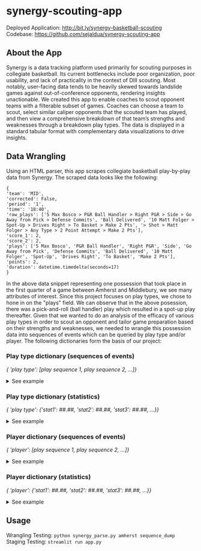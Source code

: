 # synergy-scouting-app

Deployed Application: http://bit.ly/synergy-basketball-scouting  
Codebase: https://github.com/sejaldua/synergy-scouting-app  

## About the App

Synergy is a data tracking platform used primarily for scouting purposes in collegiate basketball. Its current bottlenecks include poor organization, poor usability, and lack of practicality in the context of DIII scouting. Most notably, user-facing data tends to be heavily skewed towards landslide games against out-of-conference opponents, rendering insights unactionable. We created this app to enable coaches to scout opponent teams with a filterable subset of games. Coaches can choose a team to scout, select similar caliper opponents that the scouted team has played, and then view a comprehensive breakdown of that team’s strengths and weaknesses through a breakdown play types. The data is displayed in a standard tabular format with complementary data visualizations to drive insights.

## Data Wrangling

Using an HTML parser, this app scrapes collegiate basketball play-by-play data from Synergy. The scraped data looks like the following:

```
{
'team': 'MID', 
'corrected': False, 
'period': '1', 
'time': '18:40', 
'raw_plays': ['5 Max Bosco > P&R Ball Handler > Right P&R > Side > Go Away from Pick > Defense Commits', 'Ball Delivered', '10 Matt Folger > Spot-Up > Drives Right > To Basket > Make 2 Pts', '> Shot > Matt Folger > Any Type > 2 Point Attempt > Make 2 Pts'], 
'score_1': 2, 
'score_2': 2, 
'plays': ['5 Max Bosco', 'P&R Ball Handler', 'Right P&R', 'Side', 'Go Away from Pick', 'Defense Commits', 'Ball Delivered', '10 Matt Folger', 'Spot-Up', 'Drives Right', 'To Basket', 'Make 2 Pts'], 
'points': 2, 
'duration': datetime.timedelta(seconds=17)
}
```

In the above data snippet representing one possession that took place in the first quarter of a game between Amherst and Middlebury, we see many attributes of interest. Since this project focuses on play types, we chose to hone in on the "plays" field. We can observe that in the above posession, there was a pick-and-roll (ball handler) play which resulted in a spot-up play thereafter. Given that we wanted to do an analysis of the efficacy of various play types in order to scout an opponent and tailor game preparation based on their strengths and weaknesses, we needed to wrangle this possession data into sequences of events which can be queried by play type and/or player. The following dictionaries form the basis of our project:

### Play type dictionary (sequences of events)
*{ 'play type': [play sequence 1, play sequence 2, ...]}*
<details>
<summary>See example</summary>

```
{
'Spot-Up': [['25 Fru Che', 'Spot-Up', 'Drives Right', 'To Basket', 'Turnover'], ['3 Devonn Allen', 'Spot-Up', 'No Dribble Jumper', 'Guarded', 'Long/3pt', 'Make 3 Pts'], ... ], 
'Transition': [['33 Eric Sellew', 'Transition', 'Ballhandler', 'Dribble Jumper', "Short to < 17'", 'Miss 2 Pts'], ... ], 
'Post-Up': [['33 Eric Sellew', 'Post-Up', 'Left Block', 'Left Shoulder', 'Dribble Move', 'To Basket', 'Make 2 Pts'],
'P&R Ball Handler': [['3 Devonn Allen', 'P&R Ball Handler', 'High P&R', 'Dribble Off Pick', 'Defense Commits', 'Turnover'], ... ]
...
}
```
</details>

### Play type dictionary (statistics)
*{ 'play type': {'stat1': ##.##, 'stat2': ##.##, 'stat3': ##.##, ...}}*
<details>
<summary>See example</summary>

```
{
'Spot-Up': {'Plays/Game': 20.0, 'Points': 23.0, 'PPP': 1.15, 'FGM': 7.0, 'FGA': 17.0, 'FG%': 41.17647058823529, 'aFG%': 64.70588235294117, 'TO%': 10.0, 'FT%': 33.33333333333333}, 
'Transition': {'Plays/Game': 12.0, 'Points': 9.0, 'PPP': 0.75, 'FGM': 3.0, 'FGA': 11.0, 'FG%': 27.27272727272727, 'aFG%': 36.36363636363637, 'TO%': 0.0, 'FT%': 100.0}, 
'Post-Up': {'Plays/Game': 13.0, 'Points': 6.0, 'PPP': 0.46153846153846156, 'FGM': 3.0, 'FGA': 9.0, 'FG%': 33.33333333333333, 'aFG%': 33.33333333333333, 'TO%': 7.6923076923076925, 'FT%': nan}, 
'P&R Ball Handler': {'Plays/Game': 22.0, 'Points': 13.0, 'PPP': 0.5909090909090909, 'FGM': 2.0, 'FGA': 2.0, 'FG%': 100.0, 'aFG%': 250.0, 'TO%': 18.181818181818183, 'FT%': 60.0}
...
}
```
</details>

### Player dictionary (sequences of events)
*{ 'player': [play sequence 1, play sequence 2, ...]}*
<details>
<summary>See example</summary>

```
{
'11 Grant Robinson': [['11 Grant Robinson', 'Spot-Up', 'No Dribble Jumper', 'Guarded', 'Long/3pt', 'Miss 3 Pts'], ['11 Grant Robinson', 'Spot-Up', 'Drives Right', 'To Basket', 'Make 2 Pts'], ... ]
'25 Fru Che': [['25 Fru Che', 'Spot-Up', 'No Dribble Jumper', 'Guarded', 'Long/3pt', 'Miss 3 Pts'], ['25 Fru Che', 'Spot-Up', 'No Dribble Jumper', 'Guarded', 'Long/3pt', 'Make 3 Pts'], ... ]
'20 Josh Chery': [['20 Josh Chery', 'Spot-Up', 'Drives Left', 'To Basket', 'Miss 2 Pts'], ['20 Josh Chery', 'Transition', 'Right Wing', 'No Dribble Jumper', 'Open', 'Long/3pt', 'Miss 3 Pts'], ['20 Josh Chery', 'Post-Up', 'Left Block', 'Left Shoulder', 'Dribble Move', 'Defense Commits', 'Ball Delivered'], ... ]
...
}
```
</details>

### Player dictionary (statistics)
*{ 'player': {'stat1': ##.##, 'stat2': ##.##, 'stat3': ##.##, ...}}*
<details>
<summary>See example</summary>

```
{
'11 Grant Robinson': {'Plays/Game': 19.0, 'Points': 17.0, 'PPP': 0.8947368421052632, 'FGM': 7.0, 'FGA': 13.0, 'FG%': 53.84615384615385, 'aFG%': 65.38461538461539, 'TO%': 5.263157894736842, 'FT%': nan},
'25 Fru Che': {'Plays/Game': 10.0, 'Points': 20.0, 'PPP': 2.0, 'FGM': 2.0, 'FGA': 6.0, 'FG%': 33.33333333333333, 'aFG%': 108.33333333333333, 'TO%': 0.0, 'FT%': 87.5}, 
'15 Tim Mccarthy': {'Plays/Game': 7.0, 'Points': 10.0, 'PPP': 1.4285714285714286, 'FGM': 2.0, 'FGA': 3.0, 'FG%': 66.66666666666666, 'aFG%': 133.33333333333331, 'TO%': 0.0, 'FT%': 100.0}, 
'1 Garrett Day': {'Plays/Game': 15.0, 'Points': 10.0, 'PPP': 0.6666666666666666, 'FGM': 3.0, 'FGA': 9.0, 'FG%': 33.33333333333333, 'aFG%': 55.55555555555556, 'TO%': 6.666666666666667, 'FT%': 0.0}, 
'20 Josh Chery': {'Plays/Game': 13.0, 'Points': 4.0, 'PPP': 0.3076923076923077, 'FGM': 2.0, 'FGA': 6.0, 'FG%': 33.33333333333333, 'aFG%': 33.33333333333333, 'TO%': 0.0, 'FT%': nan},
...
}
```
</details>

## Usage

Wrangling Testing: `python synergy_parse.py amherst sequence_dump`  
Staging Testing:   `streamlit run app.py`  

